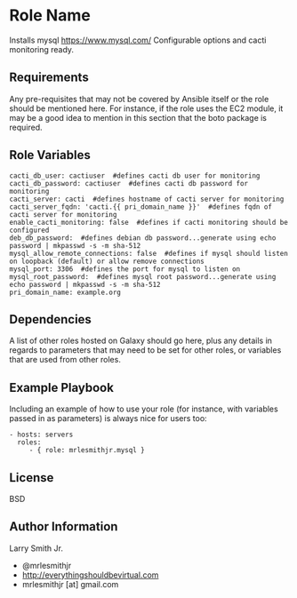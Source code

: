 Role Name
=========

Installs mysql https://www.mysql.com/
Configurable options and cacti monitoring ready.

Requirements
------------

Any pre-requisites that may not be covered by Ansible itself or the role should be mentioned here. For instance, if the role uses the EC2 module, it may be a good idea to mention in this section that the boto package is required.

Role Variables
--------------

````
cacti_db_user: cactiuser  #defines cacti db user for monitoring
cacti_db_password: cactiuser  #defines cacti db password for monitoring
cacti_server: cacti  #defines hostname of cacti server for monitoring
cacti_server_fqdn: 'cacti.{{ pri_domain_name }}'  #defines fqdn of cacti server for monitoring
enable_cacti_monitoring: false  #defines if cacti monitoring should be configured
deb_db_password:  #defines debian db password...generate using echo password | mkpasswd -s -m sha-512
mysql_allow_remote_connections: false  #defines if mysql should listen on loopback (default) or allow remove connections
mysql_port: 3306  #defines the port for mysql to listen on
mysql_root_password:  #defines mysql root password...generate using echo password | mkpasswd -s -m sha-512
pri_domain_name: example.org
````

Dependencies
------------

A list of other roles hosted on Galaxy should go here, plus any details in regards to parameters that may need to be set for other roles, or variables that are used from other roles.

Example Playbook
----------------

Including an example of how to use your role (for instance, with variables passed in as parameters) is always nice for users too:

    - hosts: servers
      roles:
         - { role: mrlesmithjr.mysql }

License
-------

BSD

Author Information
------------------

Larry Smith Jr.
- @mrlesmithjr
- http://everythingshouldbevirtual.com
- mrlesmithjr [at] gmail.com

